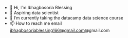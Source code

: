 - 👋 Hi, I’m Ibhagbosoria Blessing 
- 👀 Aspiring data scientist
- 🌱 I’m currently taking the datacamp data science course
- 📫 How to reach me email ibhagbosoriablessing166@gmail.com@gmail.com

<!---
Obehii/Obehii is a ✨ special ✨ repository because its `README.md` (this file) appears on your GitHub profile.
You can click the Preview link to take a look at your changes.
--->
